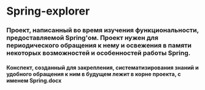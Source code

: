 # Spring-explorer
### Проект, написанный во время изучения функциональности, предоставляемой Spring'ом. Проект нужен для периодического обращения к нему и освежения в памяти некоторых возможностей и особенностей работы Spring.

#### Конспект, созданный для закрепления, систематизирования знаний и удобного обращения к ним в будущем лежит в корне проекта, с именем Spring.docx